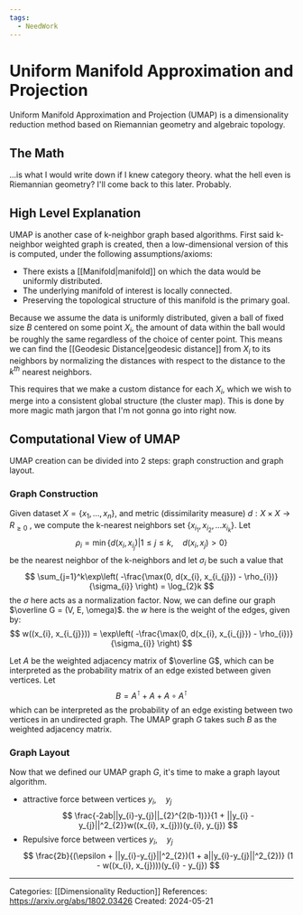 ```yaml
---
tags:
  - NeedWork
---
```

# Uniform Manifold Approximation and Projection
Uniform Manifold Approximation and Projection (UMAP) is a dimensionality reduction method based on Riemannian geometry and algebraic topology.

## The Math
...is what I would write down if I knew category theory. what the hell even is Riemannian geometry? I'll come back to this later. Probably.

## High Level Explanation
UMAP is another case of k-neighbor graph based algorithms. First said k-neighbor weighted graph is created, then a low-dimensional version of this is computed, under the following assumptions/axioms:

- There exists a [[Manifold|manifold]] on which the data would be uniformly distributed.
- The underlying manifold of interest is locally connected.
- Preserving the topological structure of this manifold is the primary goal.

Because we assume the data is uniformly distributed, given a ball of fixed size $B$ centered on some point $X_{i}$, the amount of data within the ball would be roughly the same regardless of the choice of center point. This means we can find the [[Geodesic Distance|geodesic distance]] from $X_{i}$ to its neighbors by normalizing the distances with respect to the distance to the $k^{th}$ nearest neighbors. 

This requires that we make a custom distance for each $X_{i}$, which we wish to merge into a consistent global structure (the cluster map). This is done by more magic math jargon that I'm not gonna go into right now.

## Computational View of UMAP
UMAP creation can be divided into 2 steps: graph construction and graph layout.
### Graph Construction
Given dataset $X = \{x_1, ... , x_n\}$, and metric (dissimilarity measure) $d: X \times X \to R_{\geq0}$ , we compute the k-nearest neighbors set $\{x_{i_{1}}, x_{i_{2}}, ... x_{i_{k}}\}$. Let
$$
\rho_{i} = \min\{d(x_{i}, x_{i_{j}})| 1 \leq j \leq k, \quad d(x_{i}, x_{j}) >0\}
$$
be the nearest neighbor of the k-neighbors and let $\sigma_i$ be such a value that
$$
\sum_{j=1}^k\exp\left( -\frac{\max(0, d(x_{i}, x_{i_{j}}) - \rho_{i})}{\sigma_{i}} \right) = \log_{2}k
$$
the $\sigma$ here acts as a normalization factor.
Now, we can define our graph $\overline G = (V, E, \omega)$. the $w$ here is the weight of the edges, given by:
$$
w((x_{i}, x_{i_{j}})) = \exp\left( -\frac{\max(0, d(x_{i}, x_{i_{j}}) - \rho_{i})}{\sigma_{i}} \right)
$$

Let $A$ be the weighted adjacency matrix of $\overline G$, which can be interpreted as the probability matrix of an edge existed between given vertices. Let
$$
B = A^\intercal + A + A\circ A^\intercal
$$
which can be interpreted as the probability of an edge existing between two vertices in an undirected graph. The UMAP graph $G$ takes such $B$ as the weighted adjacency matrix.

### Graph Layout
Now that we defined our UMAP graph $G$, it's time to make a graph layout algorithm.

- attractive force between vertices $y_i, \quad y_j$
$$
\frac{-2ab||y_{i}-y_{j}||_{2}^{2(b-1)}}{1 + ||y_{i} - y_{j}||^2_{2}}w((x_{i}, x_{j}))(y_{i}, y_{j})
$$
- Repulsive force between vertices $y_i, \quad y_j$
$$
\frac{2b}{(\epsilon + ||y_{i}-y_{j}||^2_{2})(1 + a||y_{i}-y_{j}||^2_{2})} (1 - w((x_{i}, x_{j})))(y_{i} - y_{j})
$$
---
Categories: [[Dimensionality Reduction]]
References:
https://arxiv.org/abs/1802.03426
Created: 2024-05-21
